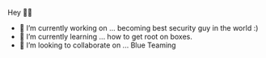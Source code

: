 Hey 👋🏻

- 🔭 I’m currently working on ... becoming best security guy in the world :)
- 🌱 I’m currently learning ... how to get root on boxes.
- 👯 I’m looking to collaborate on ... Blue Teaming

 
